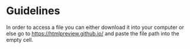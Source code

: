 # Guidelines

In order to access a file you can either download it into your computer or else go to https://htmlpreview.github.io/ and paste the file path into the empty cell.

